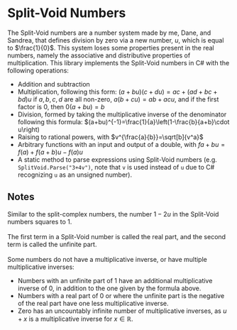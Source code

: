 # Split-Void Numbers
 
The Split-Void numbers are a number system made by me, Dane, and Sandrea, that defines division by zero via a new number, $u$, which is equal to $\frac{1}{0}$.  This system loses some properties present in the real numbers, namely the associative and distributive properties of multiplication.  This library implements the Split-Void numbers in C# with the following operations:

* Addition and subtraction
* Multiplication, following this form: $(a+bu)(c+du)=ac+(ad+bc+bd)u$ if $a,b,c,d$ are all non-zero, $a(b+cu)=ab+acu$, and if the first factor is $0$, then $0(a+bu)=b$
* Division, formed by taking the multiplicative inverse of the denominator following this formula: $(a+bu)^{-1}=\frac{1}{a}\left(1-\frac{b}{a+b}\cdot u\right)
* Raising to rational powers, with $v^{\frac{a}{b}}=\sqrt[b]{v^a}$
* Arbitrary functions with an input and output of a double, with $f{a+bu}=f(a)+f(a+b)u-f(a)u$
* A static method to parse expressions using Split-Void numbers (e.g. `SplitVoid.Parse("3+4v")`, note that `v` is used instead of `u` due to C# recognizing `u` as an unsigned number).

## Notes

Similar to the split-complex numbers, the number $1-2u$ in the Split-Void numbers squares to $1$.<br>
<br>
The first term in a Split-Void number is called the real part, and the second term is called the unfinite part.<br>
<br>
Some numbers do not have a multiplicative inverse, or have multiple multiplicative inverses:

* Numbers with an unfinite part of $1$ have an additional multiplicative inverse of $0$, in addition to the one given by the formula above.
* Numbers with a real part of $0$ or where the unfinite part is the negative of the real part have one less multiplicative inverse.
* Zero has an uncountably infinite number of multiplicative inverses, as $u+x$ is a multiplicative inverse for $x\in\mathbb{R}$.